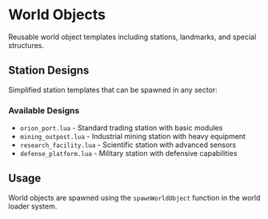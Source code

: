 # World Objects
Reusable world object templates including stations, landmarks, and special structures.

## Station Designs
Simplified station templates that can be spawned in any sector:

### Available Designs
- `orion_port.lua` - Standard trading station with basic modules
- `mining_outpost.lua` - Industrial mining station with heavy equipment
- `research_facility.lua` - Scientific station with advanced sensors
- `defense_platform.lua` - Military station with defensive capabilities

## Usage
World objects are spawned using the `spawnWorldObject` function in the world loader system.